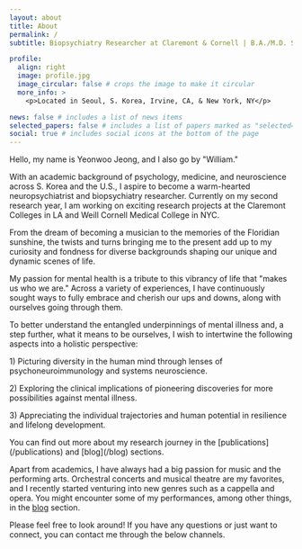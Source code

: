 ```yaml
---
layout: about
title: About
permalink: /
subtitle: Biopsychiatry Researcher at Claremont & Cornell | B.A./M.D. Student at Seoul National Univ. #<a href=''></a>. 

profile:
  align: right
  image: profile.jpg
  image_circular: false # crops the image to make it circular
  more_info: >
    <p>Located in Seoul, S. Korea, Irvine, CA, & New York, NY</p>

news: false # includes a list of news items
selected_papers: false # includes a list of papers marked as "selected={true}"
social: true # includes social icons at the bottom of the page
---
```


Hello, my name is Yeonwoo Jeong, and I also go by "William."

With an academic background of psychology, medicine, and neuroscience across S. Korea and the U.S., I aspire to become a warm-hearted neuropsychiatrist and biopsychiatry researcher. Currently on my second research year, I am working on exciting research projects at the Claremont Colleges in LA and Weill Cornell Medical College in NYC.

From the dream of becoming a musician to the memories of the Floridian sunshine, the twists and turns bringing me to the present add up to my curiosity and fondness for diverse backgrounds shaping our unique and dynamic scenes of life.

My passion for mental health is a tribute to this vibrancy of life that "makes us who we are." Across a variety of experiences, I have continuously sought ways to fully embrace and cherish our ups and downs, along with ourselves going through them.

To better understand the entangled underpinnings of mental illness and, a step further, what it means to be ourselves, I wish to intertwine the following aspects into a holistic perspective:

<p>1) Picturing diversity in the human mind through lenses of psychoneuroimmunology and systems neuroscience.</p>
<p>2) Exploring the clinical implications of pioneering discoveries for more possibilities against mental illness.</p>
<p>3) Appreciating the individual trajectories and human potential in resilience and lifelong development.</p>
You can find out more about my research journey in the [publications](/publications) and [blog](/blog) sections.

Apart from academics, I have always had a big passion for music and the performing arts. Orchestral concerts and musical theatre are my favorites, and I recently started venturing into new genres such as a cappella and opera. You might encounter some of my performances, among other things, in the [blog](/blog) section.

Please feel free to look around! If you have any questions or just want to connect, you can contact me through the below channels.
